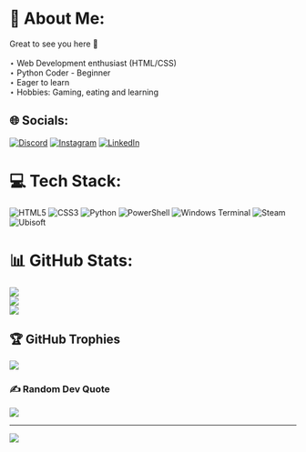 # 💫 About Me:
Great to see you here 👋<br><br> ⋆  Web Development enthusiast (HTML/CSS)<br> ⋆  Python Coder - Beginner<br> ⋆  Eager to learn<br> ⋆  Hobbies: Gaming, eating and learning<br>


## 🌐 Socials:
[![Discord](https://img.shields.io/badge/Discord-%237289DA.svg?logo=discord&logoColor=white)](https://discord.gg/Kyo9755) [![Instagram](https://img.shields.io/badge/Instagram-%23E4405F.svg?logo=Instagram&logoColor=white)](https://instagram.com/this_is_joao?igsh=MWxybXFrMWYyZ28wbw%3D%3D&utm_source=qr) [![LinkedIn](https://img.shields.io/badge/LinkedIn-%230077B5.svg?logo=linkedin&logoColor=white)](https://linkedin.com/in/joaopcsilva) 

# 💻 Tech Stack:
![HTML5](https://img.shields.io/badge/html5-%23E34F26.svg?style=for-the-badge&logo=html5&logoColor=white) ![CSS3](https://img.shields.io/badge/css3-%231572B6.svg?style=for-the-badge&logo=css3&logoColor=white) ![Python](https://img.shields.io/badge/python-3670A0?style=for-the-badge&logo=python&logoColor=ffdd54) ![PowerShell](https://img.shields.io/badge/PowerShell-%235391FE.svg?style=for-the-badge&logo=powershell&logoColor=white) ![Windows Terminal](https://img.shields.io/badge/Windows%20Terminal-%234D4D4D.svg?style=for-the-badge&logo=windows-terminal&logoColor=white) ![Steam](https://img.shields.io/badge/steam-%23000000.svg?style=for-the-badge&logo=steam&logoColor=white) ![Ubisoft](https://img.shields.io/badge/Ubisoft-%23F5F5F5.svg?style=for-the-badge&logo=Ubisoft&logoColor=black)
# 📊 GitHub Stats:
![](https://github-readme-stats.vercel.app/api?username=LPFJoao&theme=merko&hide_border=false&include_all_commits=false&count_private=false)<br/>
![](https://github-readme-streak-stats.herokuapp.com/?user=LPFJoao&theme=merko&hide_border=false)<br/>
![](https://github-readme-stats.vercel.app/api/top-langs/?username=LPFJoao&theme=merko&hide_border=false&include_all_commits=false&count_private=false&layout=compact)

## 🏆 GitHub Trophies
![](https://github-profile-trophy.vercel.app/?username=LPFJoao&theme=radical&no-frame=false&no-bg=true&margin-w=4)

### ✍️ Random Dev Quote
![](https://quotes-github-readme.vercel.app/api?type=horizontal&theme=radical)

---
[![](https://visitcount.itsvg.in/api?id=LPFJoao&icon=0&color=0)](https://visitcount.itsvg.in)

<!-- Proudly created with GPRM ( https://gprm.itsvg.in ) -->
